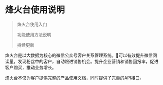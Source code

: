 # 烽火台使用说明

> 烽火台使用入门
>
> 功能使用方法说明
>
> 持续更新

烽火台是以大数据为核心的微信公众号客户关系管理系统。可以有效提升微信阅读量，发现粉丝中的客户，自动跟进销售机会。提升企业营销和销售回报率，促进客户购买，推动业务增长。

烽火台不仅为客户提供完整的产品使用文档，同时提供了完善的API接口。





